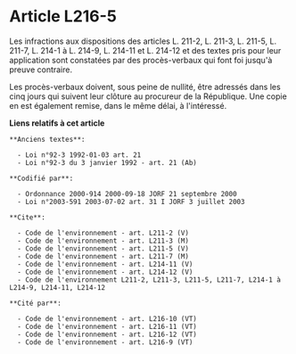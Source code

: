 # Article L216-5

Les infractions aux dispositions des articles L. 211-2, L. 211-3, L. 211-5, L. 211-7, L. 214-1 à L. 214-9, L. 214-11 et L.
214-12 et des textes pris pour leur application sont constatées par des procès-verbaux qui font foi jusqu'à preuve contraire.

Les procès-verbaux doivent, sous peine de nullité, être adressés dans les cinq jours qui suivent leur clôture au procureur de
la République. Une copie en est également remise, dans le même délai, à l'intéressé.

**Liens relatifs à cet article**

	**Anciens textes**:

	  - Loi n°92-3 1992-01-03 art. 21
	  - Loi n°92-3 du 3 janvier 1992 - art. 21 (Ab)

	**Codifié par**:

	  - Ordonnance 2000-914 2000-09-18 JORF 21 septembre 2000
	  - Loi n°2003-591 2003-07-02 art. 31 I JORF 3 juillet 2003

	**Cite**:

	  - Code de l'environnement - art. L211-2 (V)
	  - Code de l'environnement - art. L211-3 (M)
	  - Code de l'environnement - art. L211-5 (V)
	  - Code de l'environnement - art. L211-7 (M)
	  - Code de l'environnement - art. L214-11 (V)
	  - Code de l'environnement - art. L214-12 (V)
	  - Code de l'environnement L211-2, L211-3, L211-5, L211-7, L214-1 à L214-9, L214-11, L214-12

	**Cité par**:

	  - Code de l'environnement - art. L216-10 (VT)
	  - Code de l'environnement - art. L216-11 (VT)
	  - Code de l'environnement - art. L216-12 (VT)
	  - Code de l'environnement - art. L216-9 (VT)
